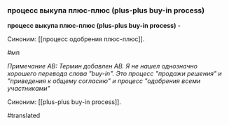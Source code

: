 ### процесс выкупа плюс-плюс (plus-plus buy-in process)

**процесс выкупа плюс-плюс (plus-plus buy-in process)** -

Синоним: [[процесс одобрения плюс-плюс]].

#мп

*Примечание АВ: Термин добавлен АВ. Я не нашел однозначно хорошего перевода слова "buy-in". Это процесс "продажи решения" и "приведения к общему согласию" и процесс "одобрения всеми участниками"*

Синоним: [[plus-plus buy-in process]].

#translated
